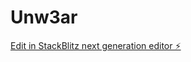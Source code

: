 # Unw3ar

[Edit in StackBlitz next generation editor ⚡️](https://stackblitz.com/~/github.com/mrpaperito/Unw3ar)